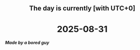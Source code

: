 <h2 align=center>The day is currently [with UTC+0]</h2>
<h1 align=center><!--TIME BEGIN-->2025-08-31<!--TIME END--></h1>
<h5>Made by a bored guy</h5>
